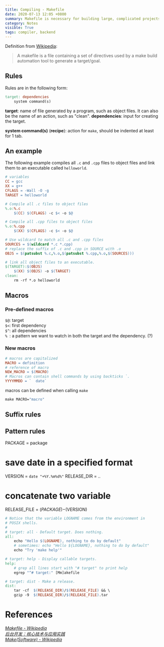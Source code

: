 ```yaml
---
title: Compiling - Makefile
date: 2020-07-13 12:05 +0800 
summary: Makefile is necessary for building large, complicated projects.
category: Notes
visible: True
tags: compiler, backend
---
```


Definition from [Wikipedia](https://en.wikipedia.org/wiki/Makefile#:~:text=A%20makefile%20is%20a%20file,to%20generate%20a%20target%2Fgoal.):
> A makefile is a file containing a set of directives used by a make build automation tool to generate a target/goal.

## Rules

Rules are in the following form:

```makefile
target: dependencies
    system command(s)
```

__target__: name of file generated by a program, such as object files. It can also be the name of an action, such as "clean".
__dependencies__: input for creating the target.

__system command(s)__ (__recipe__): action for `make`, should be indented at least for 1 tab.

## An example
The following example compiles all `.c` and `.cpp` files to object files and link them to an executable called `helloworld`.

```makefile
# variables
CC = gcc
XX = g++
CFLAGS = -Wall -O -g
TARGET = helloworld

# Compile all .c files to object files
%.o:%.c
	$(CC) $(CFLAGS) -c $< -o $@

# Compile all .cpp files to object files
%.o:%.cpp
	$(XX) $(CFLAGS) -c $< -o $@

# Use wildcard to match all .c and .cpp files
SOURCES = $(wildcard *.c *.cpp)
# replace the suffix of .c and .cpp in SOURCE with .o
OBJS = $(patsubst %.c,%.o,$(patsubst %.cpp,%.o,$(SOURCES)))

# link all object files to an executable.
$(TARGET):$(OBJS)
	$(XX) $(OBJS) -o $(TARGET)
clean:
	rm -rf *.o helloworld

```

## Macros

### Pre-defined macros
`$@`: target  
`$<`: first dependency  
`$^`: all dependencies  
`% `: a pattern we want to watch in both the target and the dependency. (?)
### New macros  
```makefile
# macros are capitalized
MACRO = definition
# reference of macro
NEW_MACRO = $(MACRO)
# Macros can contain shell commands by using backticks `.
YYYYMMDD = `  date`
```

macros can be defined when calling `make`
```makefile
make MACRO="macro" 
```

## Suffix rules
## Pattern rules

PACKAGE	 = package
# save date in a specified format
VERSION	 = ` date "+%Y.%m%d%" `
RELEASE_DIR  = ..
# concatenate two variable
RELEASE_FILE = $(PACKAGE)-$(VERSION)

```makefile
# Notice that the variable LOGNAME comes from the environment in
# POSIX shells.
#
# target: all - Default target. Does nothing.
all:
	echo "Hello $(LOGNAME), nothing to do by default"
    # sometimes: echo "Hello ${LOGNAME}, nothing to do by default"
	echo "Try 'make help'"

# target: help - Display callable targets.
help:
    # grep all lines start with "# target" to print help
	egrep "^# target:" [Mm]akefile

# target: dist - Make a release.
dist:
	tar -cf  $(RELEASE_DIR)/$(RELEASE_FILE) && \
	gzip -9  $(RELEASE_DIR)/$(RELEASE_FILE).tar
```

# References
[_Makefile - Wikipedia_](https://en.wikipedia.org/wiki/Makefile#:~:text=A%20makefile%20is%20a%20file,to%20generate%20a%20target%2Fgoal.)  
[_后台开发：核心技术与应用实践_](https://m.douban.com/book/subject/26850616/)  
[_Make(Software) - Wikipedia_](https://en.wikipedia.org/wiki/Make_(software))